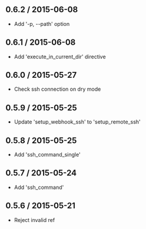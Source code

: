 ## 0.6.2 / 2015-06-08

  * Add '-p, --path' option

## 0.6.1 / 2015-06-08

  * Add 'execute_in_current_dir' directive

## 0.6.0 / 2015-05-27

  * Check ssh connection on dry mode

## 0.5.9 / 2015-05-25

  * Update 'setup_webhook_ssh' to 'setup_remote_ssh'

## 0.5.8 / 2015-05-25

  * Add 'ssh_command_single'

## 0.5.7 / 2015-05-24

  * Add 'ssh_command'

## 0.5.6 / 2015-05-21

  * Reject invalid ref
